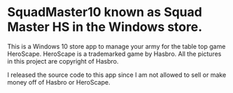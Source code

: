 # SquadMaster10 known as Squad Master HS in the Windows store.
This is a Windows 10 store app to manage your army for the table top game HeroScape.
HeroScape is a trademarked game by Hasbro.  All the pictures in this project are copyright of Hasbro.

I released the source code to this app since I am not allowed to sell or make money off of Hasbro or HeroScape.
